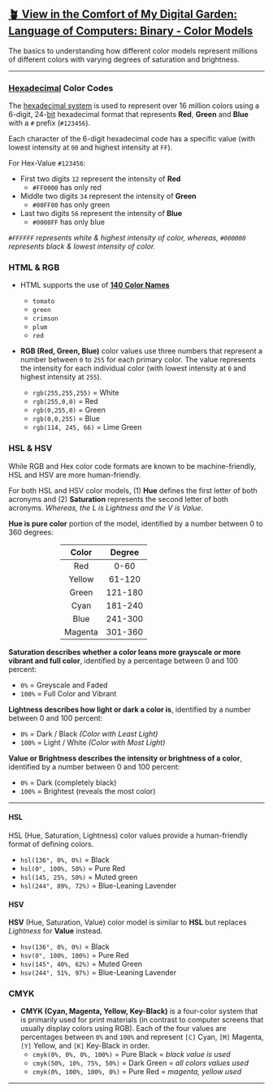 ## [🪴 View in the Comfort of My Digital Garden: Language of Computers: Binary - Color Models](https://www.aniqa.io/wiki/web/color-models)

The basics to understanding how different color models represent millions of different colors with varying degrees of saturation and brightness.

---

### [Hexadecimal](/wiki/web/hexadecimal) Color Codes

The [hexadecimal system](/wiki/web/hexadecimal) is used to represent over 16 million colors using a 6-digit, 24-[bit](/wiki/web/binary) hexadecimal format that represents **Red**, **Green** and **Blue** with a `#` prefix (`#123456`). 

Each character of the 6-digit hexadecimal code has a specific value (with lowest intensity at `00` and highest intensity at `FF`).

For Hex-Value `#123456`:
- First two digits `12` represent the intensity of **Red** 
    - `#FF0000` has only red
- Middle two digits `34` represent the intensity of **Green**
    - `#00FF00` has only green
- Last two digits `56` represent the intensity of **Blue**
    - `#0000FF` has only blue


<i><code>#FFFFFF</code> represents white & highest intensity of color, whereas, <code>#000000</code> represents black & lowest intensity of color.</i>


###  HTML & RGB

- HTML supports the use of [**140 Color Names**](https://www.w3schools.com/tags/ref_colornames.asp)
    - `tomato`
    - `green`
    - `crimson`
    - `plum`
    - `red`


- **RGB (Red, Green, Blue)** color values use three numbers that represent a number between `0` to `255` for each primary color. The value represents the intensity for each individual color (with lowest intensity at `0` and highest intensity at `255`).
    - `rgb(255,255,255)` = White
    - `rgb(255,0,0)` = Red
    - `rgb(0,255,0)` = Green
    - `rgb(0,0,255)` = Blue
    - `rgb(114, 245, 66)` = Lime Green

### HSL & HSV

While RGB and Hex color code formats are known to be machine-friendly, HSL and HSV are more human-friendly.

For both HSL and HSV color models, (1) **Hue** defines the first letter of both acronyms and (2) **Saturation** represents the second letter of both acronyms. *Whereas, the L is Lightness and the V is Value.*


**Hue is pure color** portion of the model, identified by a number between 0 to 360 degrees:
<center>
<div class="table" style="width:300px;max-width:100%;">

| Color | Degree |
| :---: | :---: |
| Red | 0-60 |
| Yellow | 61-120 |
|  Green | 121-180 |
| Cyan | 181-240 | 
|  Blue | 241-300 |
| Magenta | 301-360 | 

</div>
</center>

**Saturation describes whether a color leans more grayscale or more vibrant and full color**, identified by a percentage between 0 and 100 percent:
- `0%` = Greyscale and Faded
- `100%` = Full Color and Vibrant

**Lightness describes how light or dark a color is**, identified by a number between 0 and 100 percent:
- `0%` = Dark / Black *(Color with Least Light)*
- `100%` = Light / White *(Color with Most Light)*

**Value or Brightness describes the intensity or brightness of a color**, identified by a number between 0 and 100 percent:
- `0%` = Dark (completely black)
- `100%` = Brightest (reveals the most color)

---

#### HSL
HSL (Hue, Saturation, Lightness) color values provide a human-friendly format of defining colors.
- `hsl(136°, 0%, 0%)` = Black
- `hsl(0°, 100%, 50%)` = Pure Red
- `hsl(145, 25%, 50%)` = Muted green
- `hsl(244°, 89%, 72%)` = Blue-Leaning Lavender

#### HSV
**HSV** (Hue, Saturation, Value) color model is similar to **HSL** but replaces *Lightness* for **Value** instead. 
- `hsv(136°, 0%, 0%)` = Black
- `hsv(0°, 100%, 100%)` = Pure Red
- `hsv(145°, 40%, 62%)` = Muted Green
- `hsv(244°, 51%, 97%)` = Blue-Leaning Lavender

### CMYK

- **CMYK (Cyan, Magenta, Yellow, Key-Black)** is a four-color system that is primarily used for print materials (in contrast to computer screens that usually display colors using RGB). Each of the four values are percentages between `0%` and `100%` and represent `[C]` Cyan, `[M]` Magenta, `[Y]` Yellow, and `[K]` Key-Black in order.
    - `cmyk(0%, 0%, 0%, 100%)` = Pure Black = *black value is used*
    - `cmyk(50%, 10%, 75%, 50%)` = Dark Green = *all colors values used*
    - `cmyk(0%, 100%, 100%, 0%)` = Pure Red = *magenta, yellow used*

---
